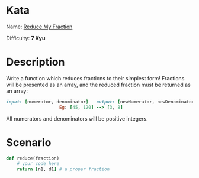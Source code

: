 # Kata
Name: [Reduce My Fraction](https://www.codewars.com/kata/reduce-my-fraction)

Difficulty: **7 Kyu**

# Description
Write a function which reduces fractions to their simplest form! Fractions will be presented as an array, and the reduced fraction must be returned as an array:

```ruby
input: [numerator, denominator]   output: [newNumerator, newDenominator]
                    Eg: [45, 120] --> [3, 8]
```

All numerators and denominators will be positive integers.

# Scenario
```ruby
def reduce(fraction)
    # your code here
    return [n1, d1] # a proper fraction
```